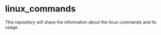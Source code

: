 # linux_commands
This repository will share the information about the linux commands and its usage. 

